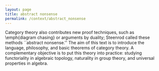 ```yaml
---
layout: page
title: abstract nonsense
permalink: /context/abstract_nonsense
---
```

Category theory also contributes new proof techniques, such as \emph{diagram chasing} or arguments by duality; Steenrod called these methods ``abstract nonsense.'' The aim of this text is to introduce the language, philosophy, and basic theorems of category theory. A complementary objective is to put this theory into practice: studying functoriality in algebraic topology, naturality in group theory, and universal properties in algebra.
